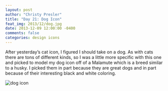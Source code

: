 ```yaml
---
layout: post
author: "Christy Presler"
title: "Day 21: Dog Icon"
feat_img: 2013/12/dog.jpg
date: 2013-12-09 12:00:00 -0400
comments: false
categories: design icons
---
```

After yesterday’s cat icon, I figured I should take on a dog. As with cats there are tons of different kinds, so I was a little more specific with this one and picked to model my dog icon off of a Malamute which is a breed similar to a husky. I picked them in part because they are great dogs and in part because of their interesting black and white coloring.

<div class="row">
    <div class="col-sm-6 col-sm-offset-3">
        <img src="{{ site.blog_img_url | prepend: site.url }}{{page.feat_img}}" alt="dog icon" />
    </div>
</div>